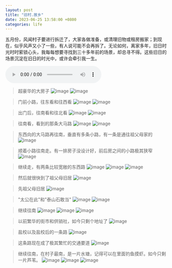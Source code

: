```yaml
---
layout: post
title: "旧村.故乡"
date: 2023-06-25 13:58:00 +0800
categories: life
--- 
```


五月份，风闻村子要进行拆迁了，大家各做准备，或清理旧物或租房搬家；到现在，似乎风声又小了一些，有人说可能不会再拆了。无论如何，离家多年，旧日时光时时萦锁心头，我每每想要寻找到三十多年前的场景，却总寻不得。这些旧日的场景沉淀在旧日的时光中，或许会牵引我一生。

<audio controls>
  <source src="/multimedia/sgs.m4a" type="audio/mp3">
</audio>

>超豪华的大房子
![image](/images/hometown/BigHouse.jpg)
![image](/images/hometown/BigHouse2.jpg)

>门前小路，往东看和往西看
![image](/images/hometown/East.jpg)
![image](/images/hometown/West.jpg)

>出门后，往南看和往北看
![image](/images/hometown/South.jpg)
![image](/images/hometown/North.jpg)

>往南看，看到的那条大马路
![image](/images/hometown/Street.jpg)
![image](/images/hometown/Street2.jpg)

>东西向的大马路再往南，垂直有多条小路，有一条是通往祖父母家的
![image](/images/hometown/Road.jpg)

>顺着小路往南走。有一排房子没设计好，前后房之间的小路极其狭窄
![image](/images/hometown/ThinRoad.jpg)

>继续走，有两条比较宽敞的东西路
![image](/images/hometown/we1.jpg)
![image](/images/hometown/we2.jpg)
![image](/images/hometown/we3.jpg)

>然后就很快到了祖父母旧居
![image](/images/hometown/GrandmaHouse.jpg)

>先祖父母旧居
![image](/images/hometown/GrandmaHouse2.jpg)

>"太公在此"和"泰山石敢当"
![image](/images/hometown/Taigong.jpg)
![image](/images/hometown/Taishan.jpg)

>继续往南
![image](/images/hometown/SouthAgain.jpg)
![image](/images/hometown/SouthAgain2.jpg)
![image](/images/hometown/Plants.jpg)

>以前繁华的街市和供销社，如今只剩个地址了
![image](/images/hometown/Gongxiaoshe.jpg)

>盐校以及盐校后的一条路
![image](/images/hometown/Yanxiao.jpg)

>这条路现在成了极其繁忙的交通要道
![image](/images/hometown/Jiaotongyaodao.jpg)

>继续往南，在村子最南，是一片水塘，记得可以在里面钓鱼摸虾。如今只剩一片芦苇。
![image](/images/hometown/Luwei-1.jpg)
![image](/images/hometown/Luwei-2.jpg)
![image](/images/hometown/Luwei-3.jpg)


